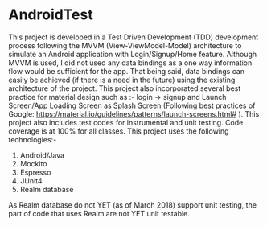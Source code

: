 # AndroidTest
This project is developed in a Test Driven Development (TDD) development process following the MVVM (View-ViewModel-Model) architecture to simulate an Android application with Login/Signup/Home feature. Although MVVM is used, I did not used any data bindings as a one way information flow would be sufficient for the app. That being said, data bindings can easily be achieved (if there is a need in the future) using the existing architecture of the project.
This project also incorporated several best practice for material design such as :- login -> signup and Launch Screen/App Loading Screen as Splash Screen (Following best practices of Google: https://material.io/guidelines/patterns/launch-screens.html# ). 
This project also includes test codes for instrumental and unit testing. Code coverage is at 100% for all classes. 
This project uses the following technologies:-
1) Android/Java
2) Mockito
3) Espresso
4) JUnit4
5) Realm database

As Realm database do not YET (as of March 2018) support unit testing, the part of code that uses Realm are not YET unit testable.
